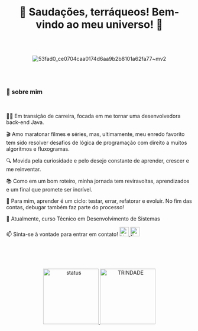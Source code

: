 <div align="center">


# 🖖 **Saudações, terráqueos! Bem-vindo ao meu universo!** 💜
<br><br>

![53fad0_ce0704caa0174d6aa9b2b8101a62fa77~mv2](https://github.com/user-attachments/assets/6ec82c01-91a8-444a-9f61-569ee858c083)

</div>

<br><br>

 ### 💫 sobre mim
 <br>

 👩‍💻 Em transição de carreira, focada em me tornar uma desenvolvedora back-end Java.

🎬 Amo maratonar filmes e séries, mas, ultimamente, meu enredo favorito tem sido resolver desafios de lógica de programação com direito a muitos algoritmos e fluxogramas.

🔍 Movida pela curiosidade e pelo desejo constante de aprender, crescer e me reinventar.

📚 Como em um bom roteiro, minha jornada tem reviravoltas, aprendizados e um final que promete ser incrível.

🚀 Para mim, aprender é um ciclo: testar, errar, refatorar e evoluir. No fim das contas, debugar também faz parte do processo!

💬  Atualmente, curso Técnico em Desenvolvimento de Sistemas
<p>
📫 Sinta-se à vontade para entrar em contato!

  <a href="https://www.linkedin.com/in/vanessasantos30/">
  <img src="https://img.shields.io/badge/LinkedIn-%230077B5.svg?style=flat&logo=linkedin&logoColor=white" alt="LinkedIn" height="25">
</a>
<a href="mailto:vanessasantana12@outlook.com">
  <img src="https://img.shields.io/badge/E--mail-D14836?style=flat&logo=gmail&logoColor=white" alt="E-mail" height="25">
</a>
</p>

<br><br><br>

<div align="center">
  
  <a href="https://github.com/sant1ana">
    <img alt="status" height="150em" src="https://github-readme-stats.vercel.app/api?username=sant1ana&count_private=true&include_all_commits=true&show_icons=true&theme=tokyonight&hide_border=true&show_owner=true"/>
    <img alt="TRINDADE" height="150em" src="https://github-readme-stats.vercel.app/api/top-langs/?username=sant1ana&theme=tokyonight&hide_border=true&&layout=compact"/>
  </a>
</div>


 
  
 



